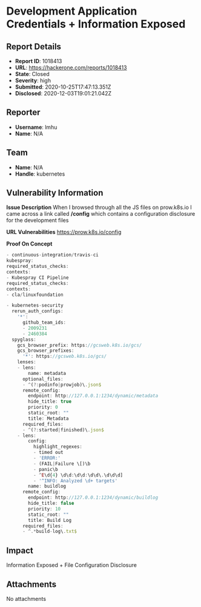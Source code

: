 # Development Application Credentials + Information Exposed

## Report Details
- **Report ID**: 1018413
- **URL**: https://hackerone.com/reports/1018413
- **State**: Closed
- **Severity**: high
- **Submitted**: 2020-10-25T17:47:13.351Z
- **Disclosed**: 2020-12-03T19:01:21.042Z

## Reporter
- **Username**: lmhu
- **Name**: N/A

## Team
- **Name**: N/A
- **Handle**: kubernetes

## Vulnerability Information
**Issue Description**
When I browsed through all the JS files on prow.k8s.io I came across a link called **/config** which contains a configuration disclosure for the development files

**URL Vulnerabilities**
https://prow.k8s.io/config

**Proof On Concept**
```javascript
- continuous-integration/travis-ci
kubespray:
required_status_checks:
contexts:
- Kubespray CI Pipeline
required_status_checks:
contexts:
- cla/linuxfoundation

- kubernetes-security
  rerun_auth_configs:
    '*':
      github_team_ids:
      - 2009231
      - 2460384
  spyglass:
    gcs_browser_prefix: https://gcsweb.k8s.io/gcs/
    gcs_browser_prefixes:
      '*': https://gcsweb.k8s.io/gcs/
    lenses:
    - lens:
        name: metadata
      optional_files:
      - ^(?:podinfo|prowjob)\.json$
      remote_config:
        endpoint: http://127.0.0.1:1234/dynamic/metadata
        hide_title: true
        priority: 0
        static_root: ""
        title: Metadata
      required_files:
      - ^(?:started|finished)\.json$
    - lens:
        config:
          highlight_regexes:
          - timed out
          - 'ERROR:'
          - (FAIL|Failure \[)\b
          - panic\b
          - ^E\d{4} \d\d:\d\d:\d\d\.\d\d\d]
          - '^INFO: Analyzed \d+ targets'
        name: buildlog
      remote_config:
        endpoint: http://127.0.0.1:1234/dynamic/buildlog
        hide_title: false
        priority: 10
        static_root: ""
        title: Build Log
      required_files:
      - ^.*build-log\.txt$
```

## Impact

Information Exposed + File Configuration Disclosure

## Attachments
No attachments

